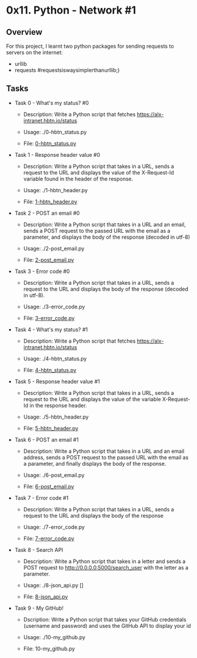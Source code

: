 # 0x11. Python - Network #1

## Overview
For this project, I learnt two python packages for sending requests to servers on the internet:
- urllib
- requests #requestsiswaysimplerthanurllib;)

## Tasks
- Task 0 - What's my status? #0

	- Description: Write a Python script that fetches https://alx-intranet.hbtn.io/status

	- Usage: ./0-hbtn_status.py
	
	- File: [0-hbtn_status.py](https://github.com/m-aishah/alx-higher_level_programming/blob/master/0x11-python-network_1/0-hbtn_status.py)


- Task 1 - Response header value #0

	- Description: Write a Python script that takes in a URL, sends a request to the URL and displays the value of the X-Request-Id variable found in the header of the response.

	- Usage: ./1-hbtn_header.py <URL>

	- File: [1-hbtn_header.py](https://github.com/m-aishah/alx-higher_level_programming/blob/master/0x11-python-network_1/1-hbtn_header.py)


- Task 2 - POST an email #0
	
	- Description: Write a Python script that takes in a URL and an email, sends a POST request to the passed URL with the email as a parameter, and displays the body of the response (decoded in utf-8)

	- Usage: ./2-post_email.py <URL> <email>

	- File: [2-post_email.py](https://github.com/m-aishah/alx-higher_level_programming/blob/master/0x11-python-network_1/2-post_email.py)


- Task 3 - Error code #0

	- Description: Write a Python script that takes in a URL, sends a request to the URL and displays the body of the response (decoded in utf-8).

	- Usage: ./3-error_code.py <URL>

	- File: [3-error_code.py](https://github.com/m-aishah/alx-higher_level_programming/blob/master/0x11-python-network_1/3-error_code.py)


- Task 4 - What's my status? #1

	- Description: Write a Python script that fetches https://alx-intranet.hbtn.io/status

	- Usage: ./4-hbtn_status.py

	- File: [4-hbtn_status.py](https://github.com/m-aishah/alx-higher_level_programming/blob/master/0x11-python-network_1/4-hbtn_status.py)


- Task 5 - Response header value #1

	- Description: Write a Python script that takes in a URL, sends a request to the URL and displays the value of the variable X-Request-Id in the response header.

	- Usage: ./5-hbtn_header.py <URL>

	- File: [5-hbtn_header.py](https://github.com/m-aishah/alx-higher_level_programming/blob/master/0x11-python-network_1/5-hbtn_header.py)


- Task 6 - POST an email #1

	- Description: Write a Python script that takes in a URL and an email address, sends a POST request to the passed URL with the email as a parameter, and finally displays the body of the response.

	- Usage: ./6-post_email.py <URL> <email>

	- File: [6-post_email.py](https://github.com/m-aishah/alx-higher_level_programming/blob/master/0x11-python-network_1/6-post_email.py)


- Task 7 - Error code #1

	- Description: Write a Python script that takes in a URL, sends a request to the URL and displays the body of the response

	- Usage: ./7-error_code.py <URL>

	- File: [7-error_code.py](https://github.com/m-aishah/alx-higher_level_programming/blob/master/0x11-python-network_1/7-error_code.py)


- Task 8 - Search API

	- Description: Write a Python script that takes in a letter and sends a POST request to http://0.0.0.0:5000/search_user with the letter as a parameter.

	- Usage: ./8-json_api.py [<letter>]

	- File: [8-json_api.py](https://github.com/m-aishah/alx-higher_level_programming/blob/master/0x11-python-network_1/8-json_api.py)


- Task 9 - My GitHub!

	- Dscription: Write a Python script that takes your GitHub credentials (username and password) and uses the GitHub API to display your id

	- Usage: ./10-my_github.py <username> <password>

	- File: 10-my_github.py
